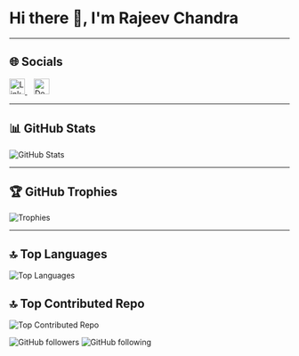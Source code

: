 # Hi there 👋, I'm Rajeev Chandra


---
## 🌐 Socials

<p>
  <a href="https://www.linkedin.com/in/rajeevachandra/" target="_blank">
    <img src="https://cdn.jsdelivr.net/gh/simple-icons/simple-icons/icons/linkedin.svg" alt="LinkedIn" height="28">
  </a>&nbsp;&nbsp;
  <a href="https://dev.to/rajeev_3ce9f280cbae73b234" target="_blank">
    <img src="https://cdn.jsdelivr.net/gh/simple-icons/simple-icons/icons/devdotto.svg" alt="Dev.to" height="28">
  </a>
</p>


---

## 📊 GitHub Stats
![GitHub Stats](https://github-readme-stats.vercel.app/api?username=rajeevchandra&show_icons=true&theme=default)  

---

## 🏆 GitHub Trophies
![Trophies](https://github-profile-trophy.vercel.app/?username=rajeevchandra&theme=flat)

---

## 🔝 Top Languages
![Top Languages](https://github-readme-stats.vercel.app/api/top-langs/?username=rajeevchandra&layout=compact)

## 🔝 Top Contributed Repo
![Top Contributed Repo](https://github-contributor-stats.vercel.app/api?username=rajeevchandra&limit=5&theme=default&combine_all_yearly_contributions=true)

![GitHub followers](https://img.shields.io/github/followers/rajeevchandra?label=Followers&style=social) 
![GitHub following](https://img.shields.io/github/following/rajeevchandra?label=Following&style=social)

